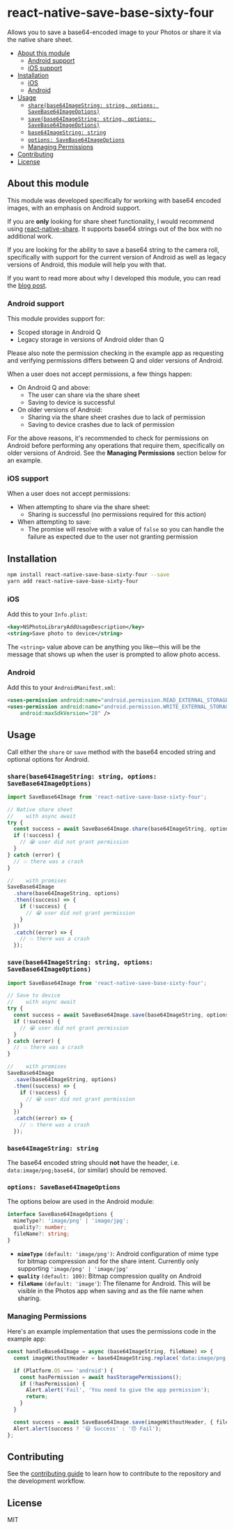# react-native-save-base-sixty-four

Allows you to save a base64-encoded image to your Photos or share it via the native share sheet.

- [About this module](#about-this-module)
  - [Android support](#android-support)
  - [iOS support](#ios-support)
- [Installation](#installation)
  - [iOS](#ios)
  - [Android](#android)
- [Usage](#usage)
  - [`share(base64ImageString: string, options: SaveBase64ImageOptions)`](#sharebase64imagestring-string-options-savebase64imageoptions)
  - [`save(base64ImageString: string, options: SaveBase64ImageOptions)`](#savebase64imagestring-string-options-savebase64imageoptions)
  - [`base64ImageString: string`](#base64imagestring-string)
  - [`options: SaveBase64ImageOptions`](#options-savebase64imageoptions)
  - [Managing Permissions](#managing-permissions)
- [Contributing](#contributing)
- [License](#license)


## About this module

This module was developed specifically for working with base64 encoded images, with an emphasis on Android support.

If you are **only** looking for share sheet functionality, I would recommend using [react-native-share](https://github.com/react-native-share/react-native-share). It supports base64 strings out of the box with no additional work.

If you are looking for the ability to save a base64 string to the camera roll, specifically with support for the current version of Android as well as legacy versions of Android, this module will help you with that.

If you want to read more about why I developed this module, you can read the [blog post](https://blog.tinaciousdesign.com/save-to-photos-gallery-android-10-android-q).


### Android support

This module provides support for:

- Scoped storage in Android Q
- Legacy storage in versions of Android older than Q

Please also note the permission checking in the example app as requesting and verifying permissions differs between Q and older versions of Android.

When a user does not accept permissions, a few things happen:

- On Android Q and above:
  - The user can share via the share sheet
  - Saving to device is successful
- On older versions of Android:
  - Sharing via the share sheet crashes due to lack of permission
  - Saving to device crashes due to lack of permission

For the above reasons, it's recommended to check for permissions on Android before performing any operations that require them, specifically on older versions of Android. See the **Managing Permissions** section below for an example.


### iOS support

When a user does not accept permissions:

- When attempting to share via the share sheet:
  - Sharing is successful (no permissions required for this action)
- When attempting to save:
  - The promise will resolve with a value of `false` so you can handle the failure as expected due to the user not granting permission


## Installation

```sh
npm install react-native-save-base-sixty-four --save
yarn add react-native-save-base-sixty-four
```

### iOS

Add this to your `Info.plist`:

```xml
<key>NSPhotoLibraryAddUsageDescription</key>
<string>Save photo to device</string>
```

The `<string>` value above can be anything you like—this will be the message that shows up when the user is prompted to allow photo access.

### Android

Add this to your `AndroidManifest.xml`:

```xml
<uses-permission android:name="android.permission.READ_EXTERNAL_STORAGE" />
<uses-permission android:name="android.permission.WRITE_EXTERNAL_STORAGE"
    android:maxSdkVersion="28" />
```

## Usage

Call either the `share` or `save` method with the base64 encoded string and optional options for Android.

### `share(base64ImageString: string, options: SaveBase64ImageOptions)`

```js
import SaveBase64Image from 'react-native-save-base-sixty-four';

// Native share sheet
//    with async await
try {
  const success = await SaveBase64Image.share(base64ImageString, options);
  if (!success) {
    // 😭 user did not grant permission
  }
} catch (error) {
  // 💥 there was a crash
}

//    with promises
SaveBase64Image
  .share(base64ImageString, options)
  .then((success) => {
    if (!success) {
      // 😭 user did not grant permission
    }
  })
  .catch((error) => {
    // 💥 there was a crash
  });
```

### `save(base64ImageString: string, options: SaveBase64ImageOptions)`

```js
import SaveBase64Image from 'react-native-save-base-sixty-four';

// Save to device
//    with async await
try {
  const success = await SaveBase64Image.save(base64ImageString, options);
  if (!success) {
    // 😭 user did not grant permission
  }
} catch (error) {
  // 💥 there was a crash
}

//    with promises
SaveBase64Image
  .save(base64ImageString, options)
  .then((success) => {
    if (!success) {
      // 😭 user did not grant permission
    }
  })
  .catch((error) => {
    // 💥 there was a crash
  });
```


### `base64ImageString: string`

The base64 encoded string should **not** have the header, i.e. `data:image/png;base64,` (or similar) should be removed.


### `options: SaveBase64ImageOptions`

The options below are used in the Android module:

```ts
interface SaveBase64ImageOptions {
  mimeType?: 'image/png' | 'image/jpg';
  quality?: number;
  fileName?: string;
}
```

- **`mimeType`** `(default: 'image/png')`: Android configuration of mime type for bitmap compression and for the share intent. Currently only supporting `'image/png' | 'image/jpg'`
- **`quality`** `(default: 100)`: Bitmap compression quality on Android
- **`fileName`** `(default: 'image'`): The filename for Android. This will be visible in the Photos app when saving and as the file name when sharing.


### Managing Permissions

Here's an example implementation that uses the permissions code in the example app:

```js
const handleBase64Image = async (base64ImageString, fileName) => {
  const imageWithoutHeader = base64ImageString.replace('data:image/png;base64,', '');

  if (Platform.OS === 'android') {
    const hasPermission = await hasStoragePermissions();
    if (!hasPermission) {
      Alert.alert('Fail', 'You need to give the app permission');
      return;
    }
  }

  const success = await SaveBase64Image.save(imageWithoutHeader, { fileName });
  Alert.alert(success ? '😄 Success' : '😞 Fail');
};
```


## Contributing

See the [contributing guide](CONTRIBUTING.md) to learn how to contribute to the repository and the development workflow.

## License

MIT
